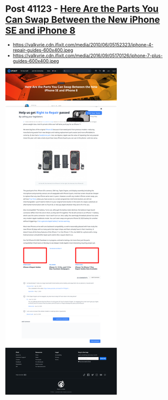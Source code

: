 # Post 41123 - [Here Are the Parts You Can Swap Between the New iPhone SE and iPhone 8](https://www.ifixit.com/News/41123/here-are-the-parts-you-can-swap-between-the-new-iphone-se-and-iphone-8)

- https://valkyrie.cdn.ifixit.com/media/2010/06/05152323/iphone-4-repair-guides-600x400.jpeg
- https://valkyrie.cdn.ifixit.com/media/2016/09/05170126/iphone-7-plus-guides-600x400.jpeg

![screencap](screenshots/8145d09d-ba63-4fc9-b46a-d6a35e247b07.png)
